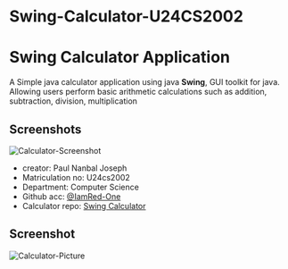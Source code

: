 # Swing-Calculator-U24CS2002
# Swing Calculator Application

A Simple java calculator application using java **Swing**, GUI toolkit for java. Allowing users perform basic arithmetic calculations such as addition, subtraction, division, multiplication

## Screenshots
![Calculator-Screenshot](images/calculator-pic.jpg)
- creator: Paul Nanbal Joseph
- Matriculation no: U24cs2002
- Department: Computer Science
- Github acc: [@IamRed-One](https://github.com/iamRed-One)
- Calculator repo: [Swing Calculator](https://github.com/iamRed-One/Swing-Calculator-U23CS1019)
## Screenshot
![Calculator-Picture](./images/calculator-img.png)
